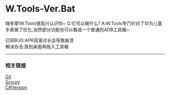 # W.Tools-Ver.Bat
嗨多摩!W.Tools很高兴认识你~
Q:它可以做什么?
A:W.Tools专门针对了华为儿童手表做了优化,当然部分功能也可以看成一个普通的ADB工具箱~

已知BUG:APK目录过长会导致崩溃  
解决办法:放到桌面再拖入工具箱

------
### 相关链接
[Git](https://github.com/Tufmoc/Garbage)  
[Scrcpy](https://github.com/Genymobile/scrcpy)  
[C#Version](https://github.com/FriendShip-Studio/W.Tools-Ver.C)
